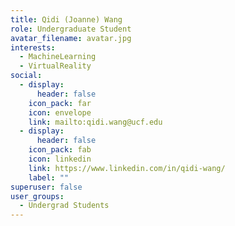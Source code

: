 ```yaml
---
title: Qidi (Joanne) Wang
role: Undergraduate Student
avatar_filename: avatar.jpg
interests:
  - MachineLearning
  - VirtualReality
social:
  - display:
      header: false
    icon_pack: far
    icon: envelope
    link: mailto:qidi.wang@ucf.edu
  - display:
      header: false
    icon_pack: fab
    icon: linkedin
    link: https://www.linkedin.com/in/qidi-wang/
    label: ""
superuser: false
user_groups:
  - Undergrad Students
---
```

